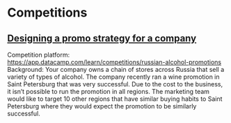 # Competitions

## [Designing a promo strategy for a company](https://github.com/SergeiDm/Competitions/tree/main/Promo%20strategy)
Competition platform: https://app.datacamp.com/learn/competitions/russian-alcohol-promotions
Background:
Your company owns a chain of stores across Russia that sell a variety of types of alcohol. The company recently ran a wine promotion in Saint Petersburg that was very successful. Due to the cost to the business, it isn’t possible to run the promotion in all regions. The marketing team would like to target 10 other regions that have similar buying habits to Saint Petersburg where they would expect the promotion to be similarly successful.
